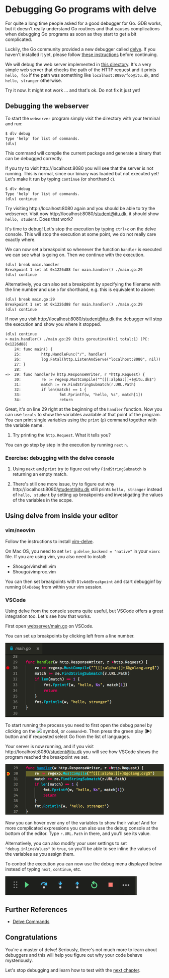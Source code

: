 # Debugging Go programs with delve

For quite a long time people asked for a good debugger for Go.
GDB works, but it doesn't really understand Go routines and that causes complications
when debugging Go programs as soon as they start to get a bit complicated.

Luckily, the Go community provided a new debugger called
[delve](https://github.com/derekparker/delve). If you haven't installed it yet,
please follow [these
instructions](https://github.com/derekparker/delve/tree/master/Documentation/installation)
before continuing.

We will debug the web server implemented in [this directory](../webserver).
It's a very simple web server that checks the path of the HTTP request and it
prints `hello, foo` if the path was something like `localhost:8080/foo@itu.dk`,
and `hello, stranger` otherwise.

Try it now. It might not work ... and that's ok. Do not fix it just yet!

## Debugging the webserver

To start the `webserver` program simply visit the directory with your terminal
and run:

```
$ dlv debug
Type 'help' for list of commands.
(dlv)
```

This command will compile the current package and generate a binary that can be
debugged correctly.

If you try to visit http://localhost:8080 you will see that the server is not
running. This is normal, since our binary was loaded but not executed yet!
Let's make it run by typing `continue` (or shorthand `c`).

```
$ dlv debug
Type 'help' for list of commands.
(dlv) continue
```

Try visiting http://localhost:8080 again and you should be able to try the webserver.
Visit now http://localhost:8080/student@itu.dk, it should show `hello, student`.
Does that work?

It's time to debug! Let's stop the execution by typing `ctrl+c` on the delve console.
This will stop the execution at some point, we do not really care exactly where.

We can now set a breakpoint so whenever the function `handler` is executed we can see
what is going on. Then we continue with the execution.

```
(dlv) break main.handler
Breakpoint 1 set at 0x1226d88 for main.handler() ./main.go:29
(dlv) continue
```

Alternatively, you can also set a breakpoint by specifying the filename with
the line number and use `b` for shorthand, e.g. this is equivalent to above:

```
(dlv) break main.go:29
Breakpoint 1 set at 0x1226d88 for main.handler() ./main.go:29
(dlv) continue
```

If now you visit http://localhost:8080/student@itu.dk the debugger will stop
the execution and show you where it stopped.

```
(dlv) continue
> main.handler() ./main.go:29 (hits goroutine(6):1 total:1) (PC: 0x1226d88)
    24: func main() {
    25:         http.HandleFunc("/", handler)
    26:         log.Fatal(http.ListenAndServe("localhost:8080", nil))
    27: }
    28:
=>  29: func handler(w http.ResponseWriter, r *http.Request) {
    30:         re := regexp.MustCompile("^([[:alpha:]]+)@itu.dk$")
    31:         match := re.FindStringSubmatch(r.URL.Path)
    32:         if len(match) == 1 {
    33:                 fmt.Fprintf(w, "hello, %s", match[1])
    34:                 return
```

Great, it's on line 29 right at the beginning of the `handler` function. Now
you can use `locals` to show the variables available at that point of the
program. You can print single variables using the `print` (`p`) command
together with the variable name.

1. Try printing the `http.Request`. What it tells you?

You can go step by step in the execution by running `next` `n`.

### Exercise: debugging with the delve console

1. Using `next` and `print` try to figure out why `FindStringSubmatch` is
   returning an empty match.

   
2. There's still one more issue, try to figure out why
   http://localhost:8080/student@itu.dk still prints `hello, stranger` instead
   of `hello, student` by setting up breakpoints and investigating the values
   of the variables in the scope.

## Using delve from inside your editor

### vim/neovim

Follow the instructions to install
[vim-delve](https://github.com/sebdah/vim-delve).

On Mac OS, you need to set `let g:delve_backend = "native"`
in your `vimrc` file.
If you are using vim, you also need to install:

- Shougo/vimshell.vim
- Shougo/vimproc.vim

You can then set breakpoints with `DlvAddBreakpoint` and start debugginf by
running `DlvDebug` from within your vim session.

### VSCode

Using delve from the console seems quite useful, but VSCode offers a great
integration too. Let's see how that works.

First open [webserver/main.go](../webserver/main.go) on VSCode.

You can set up breakpoints by clicking left from a line number.

![setting breakpoints](breakpoint.png)

To start running the process you need to first open the debug panel by clicking
on the <image src="debug.png" height=20px> symbol, or `command+D`. Then press
the green play (▶) button and if requested select Go from the list of
languages.

Your server is now running, and if you visit http://localhost:8080/student@itu.dk
you will see how VSCode shows the program reached the breakpoint we set.

![breakpoint hit](breakpoint-hit.png)

Now you can hover over any of the variables to show their value! And for more
complicated expressions you can also use the debug console at the bottom of the
editor. Type `r.URL.Path` in there, and you'll see its value.

Alternatively, you can also modify your user settings to set
`"debug.inlineValues"` to `true`, so you'll be able to see inline the values of
the variables as you assign them.

To control the execution you can now use the debug menu displayed below instead
of typing `next`, `continue`, etc.

![debug navigation menu](debug-menu.png)


## Further References

- [Delve Commands](https://github.com/derekparker/delve/tree/master/Documentation/cli)


## Congratulations

You're a master of delve! Seriously, there's not much more to learn about
debuggers and this will help you figure out why your code behave mysteriously.

Let's stop debugging and learn how to test with the [next
chapter](../2-testing/1-go-test.md).
